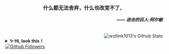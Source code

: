 <div align="center">
<h3>什么都无法舍弃，什么也改变不了、</h3>
</div> 
<div align="right">
<b><I>—— 进击的巨人·阿尔敏</I></b>
</div> 
<br>
<br>

<a href="#">
  <img align="right" alt="wztlink1013's Github Stats" src="https://github-readme-stats.vercel.app/api?username=wztlink1013&count_private=true&show_icons=true&title_color=2196f3&icon_color=2196f3&text_color=4c4948&bg_color=ffffff">
</a>


<b><details><summary> ✨ Hi, look this！</summary></b>
  
Programming makes me very happy！

好好努力，不给编程界丢人 ~ 溜了溜了🤪

```
 ┏┓　　 ┏┓
 ┏┛┻━━━┛┻┓
 ┃　　　　　　　┃ 　
 ┃　　　━　　　┃
 ┃　┳┛　┗┳　┃
 ┃　　　　　　　┃
 ┃　　　┻　　　┃
 ┃　　　　　　　┃
 ┗━┓　　　┏━┛
 ┃　　　┃ 　　　　　
 ┃　　　┃ 神兽保护，永无BUG！
 ┃　　　┗━━━┓
 ┃　　　　　　　┣┓
 ┃　　　　　　　┏┛
 ┗┓┓┏━┳┓┏┛
  ┃┫┫ ┃┫┫
  ┗┻┛ ┗┻┛

```

</details>

<a href="https://github.com/wztlink1013?tab=followers">
  <img alt="Github Followers" src="https://img.shields.io/badge/dynamic/json?logo=github&label=GitHub%20Followers&labelColor=282c34&color=181717&query=%24.data.totalSubs&url=https%3A%2F%2Fapi.spencerwoo.com%2Fsubstats%2F%3Fsource%3Dgithub%26queryKey%3DFlexiston&style=flat-square">
</a>
